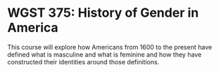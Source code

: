 # WGST 375: History of Gender in America

This course will explore how Americans from 1600 to the present have defined what is masculine and what is feminine and how they have constructed their identities around those definitions.